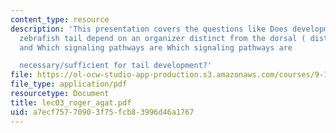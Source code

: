 ```yaml
---
content_type: resource
description: 'This presentation covers the questions like Does development of the
  zebrafish tail depend on an organizer distinct from the dorsal ( distinct from Spemann)organizer?
  and Which signaling pathways are Which signaling pathways are

  necessary/sufficient for tail development?'
file: https://ol-ocw-studio-app-production.s3.amazonaws.com/courses/9-18-developmental-neurobiology-spring-2005/a7ecf75770903f75fcb83996d46a1767_lec03_roger_agat.pdf
file_type: application/pdf
resourcetype: Document
title: lec03_roger_agat.pdf
uid: a7ecf757-7090-3f75-fcb8-3996d46a1767
---
```

